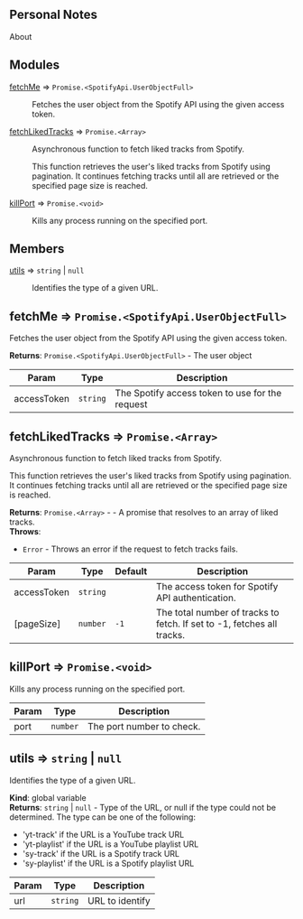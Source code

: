 ## Personal Notes

About 


## Modules

<dl>
<dt><a href="#module_fetchMe">fetchMe</a> ⇒ <code>Promise.&lt;SpotifyApi.UserObjectFull&gt;</code></dt>
<dd><p>Fetches the user object from the Spotify API using the given access token.</p>
</dd>
<dt><a href="#module_fetchLikedTracks">fetchLikedTracks</a> ⇒ <code>Promise.&lt;Array&gt;</code></dt>
<dd><p>Asynchronous function to fetch liked tracks from Spotify.</p>
<p>This function retrieves the user&#39;s liked tracks from Spotify using pagination.
It continues fetching tracks until all are retrieved or the specified page size is reached.</p>
</dd>
<dt><a href="#module_killPort">killPort</a> ⇒ <code>Promise.&lt;void&gt;</code></dt>
<dd><p>Kills any process running on the specified port.</p>
</dd>
</dl>

## Members

<dl>
<dt><a href="#utils">utils</a> ⇒ <code>string</code> | <code>null</code></dt>
<dd><p>Identifies the type of a given URL.</p>
</dd>
</dl>

<a name="module_fetchMe"></a>

## fetchMe ⇒ <code>Promise.&lt;SpotifyApi.UserObjectFull&gt;</code>
Fetches the user object from the Spotify API using the given access token.

**Returns**: <code>Promise.&lt;SpotifyApi.UserObjectFull&gt;</code> - The user object  

| Param | Type | Description |
| --- | --- | --- |
| accessToken | <code>string</code> | The Spotify access token to use for the request |

<a name="module_fetchLikedTracks"></a>

## fetchLikedTracks ⇒ <code>Promise.&lt;Array&gt;</code>
Asynchronous function to fetch liked tracks from Spotify.

This function retrieves the user's liked tracks from Spotify using pagination.
It continues fetching tracks until all are retrieved or the specified page size is reached.

**Returns**: <code>Promise.&lt;Array&gt;</code> - - A promise that resolves to an array of liked tracks.  
**Throws**:

- <code>Error</code> - Throws an error if the request to fetch tracks fails.


| Param | Type | Default | Description |
| --- | --- | --- | --- |
| accessToken | <code>string</code> |  | The access token for Spotify API authentication. |
| [pageSize] | <code>number</code> | <code>-1</code> | The total number of tracks to fetch. If set to -1, fetches all tracks. |

<a name="module_killPort"></a>

## killPort ⇒ <code>Promise.&lt;void&gt;</code>
Kills any process running on the specified port.


| Param | Type | Description |
| --- | --- | --- |
| port | <code>number</code> | The port number to check. |

<a name="utils"></a>

## utils ⇒ <code>string</code> \| <code>null</code>
Identifies the type of a given URL.

**Kind**: global variable  
**Returns**: <code>string</code> \| <code>null</code> - Type of the URL, or null if the type could not be determined.
The type can be one of the following:
- 'yt-track' if the URL is a YouTube track URL
- 'yt-playlist' if the URL is a YouTube playlist URL
- 'sy-track' if the URL is a Spotify track URL
- 'sy-playlist' if the URL is a Spotify playlist URL  

| Param | Type | Description |
| --- | --- | --- |
| url | <code>string</code> | URL to identify |

